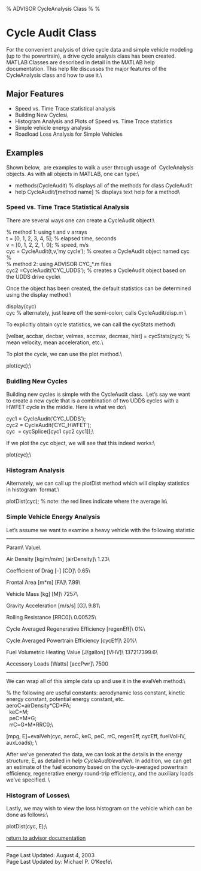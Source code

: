 % ADVISOR CycleAnalysis Class
% 
% 

Cycle Audit Class
=================

For the convenient analysis of drive cycle data and simple vehicle
modeling (up to the powertrain), a drive cycle analysis class has been
created.  MATLAB Classes are described in detail in the MATLAB help
documentation. This help file discusses the major features of the
CycleAnalysis class and how to use it.\

Major Features
--------------

-   Speed vs. Time Trace statistical analysis
-   Building New Cycles\
-   Histogram Analysis and Plots of Speed vs. Time Trace statistics
-   Simple vehicle energy analysis
-   Roadload Loss Analysis for Simple Vehicles

Examples
--------

Shown below,  are examples to walk a user through usage of 
CycleAnalysis objects. As with all objects in MATLAB, one can type:\

-   methods(CycleAudit) % displays all of the methods for class
    CycleAudit
-   help CycleAudit/[method name] % displays text help for a method\

### Speed vs. Time Trace Statistical Analysis

There are several ways one can create a CycleAudit object:\

% method 1: using t and v arrays\
 t = [0, 1, 2, 3, 4, 5]; % elapsed time, seconds\
 v = [0, 1, 2, 2, 1, 0]; % speed, m/s\
 cyc = CycleAudit(t,v,’my cycle’); % creates a CycleAudit object named
cyc\
 %\
 % method 2: using ADVISOR CYC\_\*.m files\
 cyc2 =CycleAudit(’CYC\_UDDS’); % creates a CycleAudit object based on
the UDDS drive cycle\

Once the object has been created, the default statistics can be
determined using the display method:\

display(cyc)\
 cyc % alternately, just leave off the semi-colon; calls
CycleAudit/disp.m \

To explicitly obtain cycle statistics, we can call the cycStats method\

[velbar, accbar, decbar, velmax, accmax, decmax, hist] = cycStats(cyc);
% mean velocity, mean acceleration, etc.\

To plot the cycle, we can use the plot method.\

plot(cyc);\

### Buidling New Cycles

Building new cycles is simple with the CycleAudit class.  Let’s say we
want to create a new cycle that is a combination of two UDDS cycles with
a HWFET cycle in the middle. Here is what we do:\

cyc1 = CycleAudit(’CYC\_UDDS’);\
 cyc2 = CycleAudit(’CYC\_HWFET’);\
 cyc  = cycSplice([cyc1 cyc2 cyc1]);\

If we plot the cyc object, we will see that this indeed works:\

plot(cyc);\

### Histogram Analysis

Alternately, we can call up the plotDist method which will display
statistics in histogram  format.\

plotDist(cyc); % note: the red lines indicate where the average is\

### Simple Vehicle Energy Analysis

Let’s assume we want to examine a heavy vehicle with the following
statistic

  ---------------------------------------------------- --------------
  Param\                                               Value\
                                                       

  Air Density [kg/m/m/m] [airDensity]\                 1.23\
                                                       

  Coefficient of Drag [–] [CD]\                        0.65\
                                                       

  Frontal Area [m\*m] [FA]\                            7.99\
                                                       

  Vehicle Mass [kg] [M]\                               7257\
                                                       

  Gravity Acceleration [m/s/s] [G]\                    9.81\
                                                       

  Rolling Resistance [RRC0]\                           0.00525\
                                                       

  Cycle Averaged Regenerative Efficiency [regenEff]\   0%\
                                                       

  Cycle Averaged Powertrain Efficiency [cycEff]\       20%\
                                                       

  Fuel Volumetric Heating Value [J/gallon] [VHV]\      137217399.6\
                                                       

  Accessory Loads [Watts] [accPwr]\                    7500
                                                       
  ---------------------------------------------------- --------------

We can wrap all of this simple data up and use it in the evalVeh
method:\

% the following are useful constants: aerodynamic loss constant, kinetic
energy constant, potential energy constant, etc.\
 aeroC=airDensity\*CD\*FA;\
   keC=M;\
   peC=M\*G;\
   rrC=G\*M\*RRC0;\

[mpg, E]=evalVeh(cyc, aeroC, keC, peC, rrC, regenEff, cycEff, fuelVolHV,
auxLoads); \

After we’ve generated the data, we can look at the details in the energy
structure, E, as detailed in *help CycleAudit/evalVeh*. In addition, we
can get an estimate of the fuel economy based on the cycle-averaged
powertrain efficiency, regenerative energy round-trip efficiency, and
the auxiliary loads we’ve specified. \

### Histogram of Losses\

Lastly, we may wish to view the loss histogram on the vehicle which can
be done as follows:\

plotDist(cyc, E);\

[return to advisor documentation\
](advisor_doc.htm)

* * * * *

Page Last Updated: August 4, 2003\
 Page Last Updated by: Michael P. O’Keefe\
